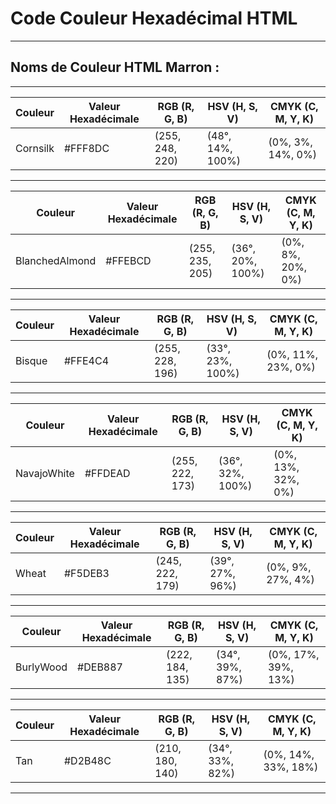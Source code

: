 # **Code Couleur Hexadécimal HTML**

---

## **Noms de Couleur HTML Marron :**

---

| Couleur  | Valeur Hexadécimale | RGB (R, G, B) | HSV (H, S, V)    | CMYK (C, M, Y, K) |
|----------|----------------------|---------------|------------------|-------------------|
| Cornsilk | #FFF8DC              | (255, 248, 220)| (48°, 14%, 100%)| (0%, 3%, 14%, 0%) |

---

| Couleur        | Valeur Hexadécimale | RGB (R, G, B) | HSV (H, S, V)     | CMYK (C, M, Y, K) |
|----------------|----------------------|---------------|-------------------|-------------------|
| BlanchedAlmond | #FFEBCD              | (255, 235, 205)| (36°, 20%, 100%) | (0%, 8%, 20%, 0%) |

---

| Couleur | Valeur Hexadécimale | RGB (R, G, B) | HSV (H, S, V)    | CMYK (C, M, Y, K) |
|---------|----------------------|---------------|------------------|-------------------|
| Bisque  | #FFE4C4              | (255, 228, 196)| (33°, 23%, 100%)| (0%, 11%, 23%, 0%)|

---

| Couleur      | Valeur Hexadécimale | RGB (R, G, B) | HSV (H, S, V)    | CMYK (C, M, Y, K) |
|--------------|----------------------|---------------|------------------|-------------------|
| NavajoWhite | #FFDEAD              | (255, 222, 173)| (36°, 32%, 100%)| (0%, 13%, 32%, 0%)|

---

| Couleur | Valeur Hexadécimale | RGB (R, G, B) | HSV (H, S, V)     | CMYK (C, M, Y, K) |
|---------|----------------------|---------------|-------------------|-------------------|
| Wheat   | #F5DEB3              | (245, 222, 179)| (39°, 27%, 96%)  | (0%, 9%, 27%, 4%) |

---

| Couleur   | Valeur Hexadécimale | RGB (R, G, B) | HSV (H, S, V)    | CMYK (C, M, Y, K) |
|-----------|----------------------|---------------|------------------|-------------------|
| BurlyWood | #DEB887              | (222, 184, 135)| (34°, 39%, 87%) | (0%, 17%, 39%, 13%)|

---

| Couleur | Valeur Hexadécimale | RGB (R, G, B) | HSV (H, S, V)    | CMYK (C, M, Y, K) |
|---------|----------------------|---------------|------------------|-------------------|
| Tan     | #D2B48C              | (210, 180, 140)| (34°, 33%, 82%) | (0%, 14%, 33%, 18%)|

---

